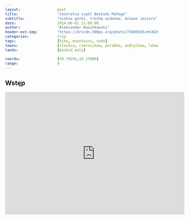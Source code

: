 ```yaml
---
layout:                 post
title:                  "Centralna część Beskidu Małego"
subtitle:               "niskie górki, trochę widoków, dziwne jezioro"
date:                   2014-06-01 21:00:00
author:                 "Aleksander Kwiatkowski"
header-ext-img:         "https://drscdn.500px.org/photo/72685025/m%3D2048/41c522ea6a5935c3c32bcad562a133c2"
categories:             trip
tags:                   [hike, mountains, todo]
towns:                  [slaskie, czernichow, porabka, andrychow, lekawica]
lands:                  [beskid_maly]

coords:                 [49.79255,19.27006]
range:                  9
---
```


Wstęp
-----

<iframe height='405' width='590' frameborder='0' allowtransparency='true' scrolling='no' src='https://www.strava.com/activities/277384572/embed/39bc191ee02ccf30349618078e3e93bcd67ffb3a'></iframe>
